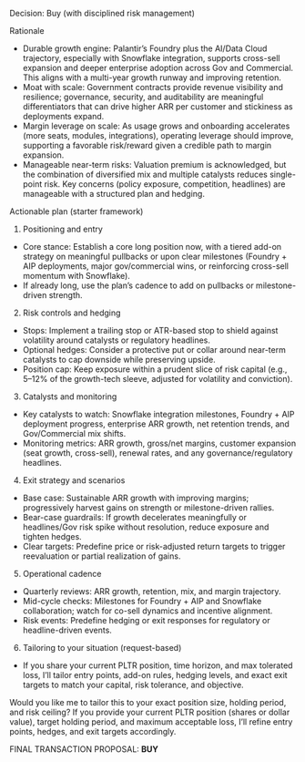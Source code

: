 Decision: Buy (with disciplined risk management)

Rationale
- Durable growth engine: Palantir’s Foundry plus the AI/Data Cloud trajectory, especially with Snowflake integration, supports cross-sell expansion and deeper enterprise adoption across Gov and Commercial. This aligns with a multi-year growth runway and improving retention.
- Moat with scale: Government contracts provide revenue visibility and resilience; governance, security, and auditability are meaningful differentiators that can drive higher ARR per customer and stickiness as deployments expand.
- Margin leverage on scale: As usage grows and onboarding accelerates (more seats, modules, integrations), operating leverage should improve, supporting a favorable risk/reward given a credible path to margin expansion.
- Manageable near-term risks: Valuation premium is acknowledged, but the combination of diversified mix and multiple catalysts reduces single-point risk. Key concerns (policy exposure, competition, headlines) are manageable with a structured plan and hedging.

Actionable plan (starter framework)
1) Positioning and entry
- Core stance: Establish a core long position now, with a tiered add-on strategy on meaningful pullbacks or upon clear milestones (Foundry + AIP deployments, major gov/commercial wins, or reinforcing cross-sell momentum with Snowflake).
- If already long, use the plan’s cadence to add on pullbacks or milestone-driven strength.

2) Risk controls and hedging
- Stops: Implement a trailing stop or ATR-based stop to shield against volatility around catalysts or regulatory headlines.
- Optional hedges: Consider a protective put or collar around near-term catalysts to cap downside while preserving upside.
- Position cap: Keep exposure within a prudent slice of risk capital (e.g., 5–12% of the growth-tech sleeve, adjusted for volatility and conviction).

3) Catalysts and monitoring
- Key catalysts to watch: Snowflake integration milestones, Foundry + AIP deployment progress, enterprise ARR growth, net retention trends, and Gov/Commercial mix shifts.
- Monitoring metrics: ARR growth, gross/net margins, customer expansion (seat growth, cross-sell), renewal rates, and any governance/regulatory headlines.

4) Exit strategy and scenarios
- Base case: Sustainable ARR growth with improving margins; progressively harvest gains on strength or milestone-driven rallies.
- Bear-case guardrails: If growth decelerates meaningfully or headlines/Gov risk spike without resolution, reduce exposure and tighten hedges.
- Clear targets: Predefine price or risk-adjusted return targets to trigger reevaluation or partial realization of gains.

5) Operational cadence
- Quarterly reviews: ARR growth, retention, mix, and margin trajectory.
- Mid-cycle checks: Milestones for Foundry + AIP and Snowflake collaboration; watch for co-sell dynamics and incentive alignment.
- Risk events: Predefine hedging or exit responses for regulatory or headline-driven events.

6) Tailoring to your situation (request-based)
- If you share your current PLTR position, time horizon, and max tolerated loss, I’ll tailor entry points, add-on rules, hedging levels, and exact exit targets to match your capital, risk tolerance, and objective.

Would you like me to tailor this to your exact position size, holding period, and risk ceiling? If you provide your current PLTR position (shares or dollar value), target holding period, and maximum acceptable loss, I’ll refine entry points, hedges, and exit targets accordingly.

FINAL TRANSACTION PROPOSAL: **BUY**